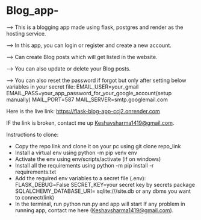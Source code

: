 # Blog_app-

--> This is a blogging app made using flask, postgres and render as the hosting service.

--> In this app, you can login or register and create a new account. 

--> Can create Blog posts which will get listed in the website.

--> You can also update or delete your Blog posts.

--> You can also reset the password if forgot but only after setting below variables in your secret file:
EMAIL_USER=your_gmail
EMAIL_PASS=your_app_password_for_your_google_account(setup manually)
MAIL_PORT=587
MAIL_SERVER=smtp.googlemail.com

Here is the live link:
    https://flask-blog-app-ccj2.onrender.com

IF the link is broken, contact me up Keshavsharma1419@gmail.com.

Instructions to clone:
  - Copy the repo link and clone it on your pc using    git clone repo_link
  - Install a virtual env using    python -m pip venv env
  - Activate the env using env/scripts/activate  (if on windows)
  - Install all the requirements using   python -m pip install -r requirements.txt
  - Add the required env variables to a secret file (.env):
FLASK_DEBUG=False
SECRET_KEY=your secret key by secrets package
SQLALCHEMY_DATABASE_URI= sqlite:///site.db  or  any  dbms you want to connect(link)
  - In the terminal, run python run.py and app will start
If any problem in running app, contact me here (Keshavsharma1419@gmail.com).



